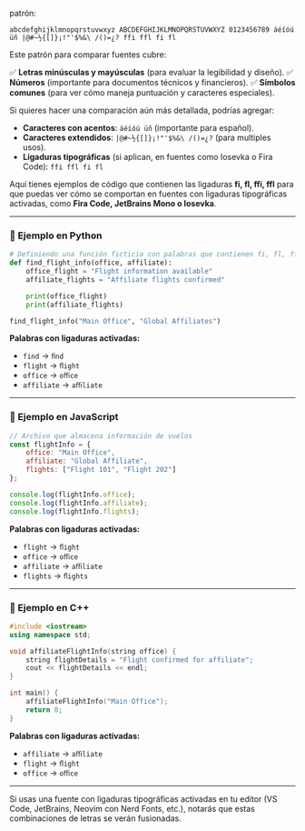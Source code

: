 
patrón:

```
abcdefghijklmnopqrstuvwxyz ABCDEFGHIJKLMNOPQRSTUVWXYZ 0123456789 áéíóú üñ |@#~½{[]}¡!"'$%&\ /()=¿? ffi ffl fi fl
```

Este patrón para comparar fuentes cubre:

✅ **Letras minúsculas y mayúsculas** (para evaluar la legibilidad y diseño).
✅ **Números** (importante para documentos técnicos y financieros).
✅ **Símbolos comunes** (para ver cómo maneja puntuación y caracteres especiales).

Si quieres hacer una comparación aún más detallada, podrías agregar:
- **Caracteres con acentos**: `áéíóú üñ` (importante para español).
- **Caracteres extendidos**: `|@#~½{[]}¡!"'$%&\ /()=¿?` (para multiples usos).
- **Ligaduras tipográficas** (si aplican, en fuentes como Iosevka o Fira Code): `ffi ffl fi fl`



Aquí tienes ejemplos de código que contienen las ligaduras **fi, fl, ffi, ffl** para que puedas ver cómo se comportan en fuentes con ligaduras tipográficas activadas, como **Fira Code, JetBrains Mono o Iosevka**.

---

### **📌 Ejemplo en Python**
```python
# Definiendo una función ficticia con palabras que contienen fi, fl, ffi, ffl
def find_flight_info(office, affiliate):
    office_flight = "Flight information available"
    affiliate_flights = "Affiliate flights confirmed"

    print(office_flight)
    print(affiliate_flights)

find_flight_info("Main Office", "Global Affiliates")
```
**Palabras con ligaduras activadas:**
- `find` → `ﬁnd`
- `flight` → `ﬂight`
- `office` → `oﬃce`
- `affiliate` → `aﬃliate`

---

### **📌 Ejemplo en JavaScript**
```javascript
// Archivo que almacena información de vuelos
const flightInfo = {
    office: "Main Office",
    affiliate: "Global Affiliate",
    flights: ["Flight 101", "Flight 202"]
};

console.log(flightInfo.office);
console.log(flightInfo.affiliate);
console.log(flightInfo.flights);
```
**Palabras con ligaduras activadas:**
- `flight` → `ﬂight`
- `office` → `oﬃce`
- `affiliate` → `aﬃliate`
- `flights` → `ﬂights`

---

### **📌 Ejemplo en C++**
```cpp
#include <iostream>
using namespace std;

void affiliateFlightInfo(string office) {
    string flightDetails = "Flight confirmed for affiliate";
    cout << flightDetails << endl;
}

int main() {
    affiliateFlightInfo("Main Office");
    return 0;
}
```
**Palabras con ligaduras activadas:**
- `affiliate` → `aﬃliate`
- `flight` → `ﬂight`
- `office` → `oﬃce`

---

Si usas una fuente con ligaduras tipográficas activadas en tu editor (VS Code, JetBrains, Neovim con Nerd Fonts, etc.), notarás que estas combinaciones de letras se verán fusionadas.

